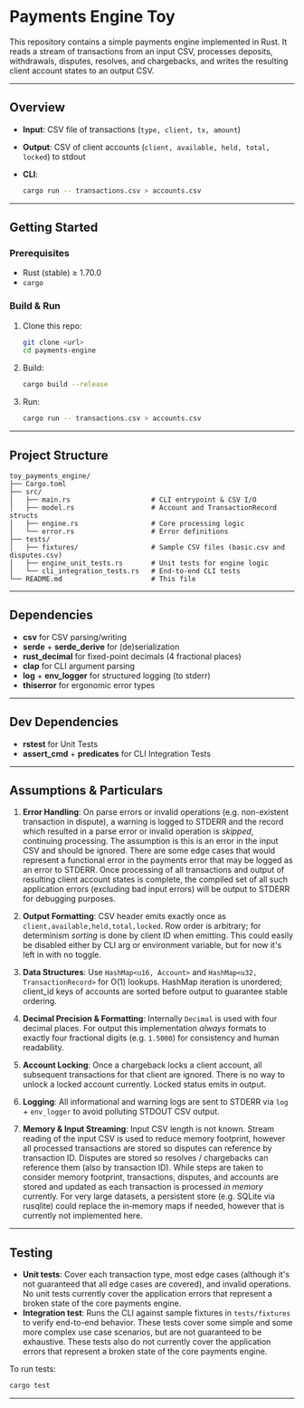 # Payments Engine Toy

This repository contains a simple payments engine implemented in Rust. It reads a stream of transactions from an input CSV, processes deposits, withdrawals, disputes, resolves, and chargebacks, and writes the resulting client account states to an output CSV.

---

## Overview

* **Input**: CSV file of transactions (`type, client, tx, amount`)
* **Output**: CSV of client accounts (`client, available, held, total, locked`) to stdout
* **CLI**:

  ```bash
  cargo run -- transactions.csv > accounts.csv
  ```

---

## Getting Started

### Prerequisites

* Rust (stable) ≥ 1.70.0
* `cargo`

### Build & Run

1. Clone this repo:

   ```bash
   git clone <url>
   cd payments-engine
   ```
2. Build:

   ```bash
   cargo build --release
   ```
3. Run:

   ```bash
   cargo run -- transactions.csv > accounts.csv
   ```

---

## Project Structure

```
toy_payments_engine/
├── Cargo.toml
├── src/
│   ├── main.rs                    # CLI entrypoint & CSV I/O
│   ├── model.rs                   # Account and TransactionRecord structs
│   ├── engine.rs                  # Core processing logic
│   └── error.rs                   # Error definitions
├── tests/
│   ├── fixtures/                  # Sample CSV files (basic.csv and disputes.csv)
│   ├── engine_unit_tests.rs       # Unit tests for engine logic
│   └── cli_integration_tests.rs   # End-to-end CLI tests
└── README.md                      # This file
```

---

## Dependencies

- **csv** for CSV parsing/writing
- **serde** + **serde\_derive** for (de)serialization
- **rust\_decimal** for fixed-point decimals (4 fractional places)
- **clap** for CLI argument parsing
- **log** + **env\_logger** for structured logging (to stderr)
- **thiserror** for ergonomic error types

---

## Dev Dependencies

- **rstest** for Unit Tests
- **assert_cmd** + **predicates** for CLI Integration Tests

---

## Assumptions & Particulars

1. **Error Handling**: On parse errors or invalid operations (e.g. non-existent transaction in dispute), a warning is logged to STDERR and the record which resulted in a parse error or invalid operation is *skipped*, continuing processing. The assumption is this is an error in the input CSV and should be ignored. There are some edge cases that would represent a functional error in the payments error that may be logged as an error to STDERR. Once processing of all transactions and output of resulting client account states is complete, the compiled set of all such application errors (excluding bad input errors) will be output to STDERR for debugging purposes.

2. **Output Formatting**: CSV header emits exactly once as `client,available,held,total,locked`. Row order is arbitrary; for determinism *sorting* is done by client ID when emitting. This could easily be disabled either by CLI arg or environment variable, but for now it's left in with no toggle.

3. **Data Structures**: Use `HashMap<u16, Account>` and `HashMap<u32, TransactionRecord>` for O(1) lookups. HashMap iteration is unordered; client_id keys of accounts are sorted before output to guarantee stable ordering.

4. **Decimal Precision & Formatting**: Internally `Decimal` is used with four decimal places. For output this implementation *always* formats to exactly four fractional digits (e.g. `1.5000`) for consistency and human readability.

5. **Account Locking**: Once a chargeback locks a client account, all subsequent transactions for that client are ignored. There is no way to unlock a locked account currently. Locked status emits in output.

6. **Logging**: All informational and warning logs are sent to STDERR via `log` + `env_logger` to avoid polluting STDOUT CSV output.

7. **Memory & Input Streaming**: Input CSV length is not known. Stream reading of the input CSV is used to reduce memory footprint, however all processed transactions are stored so disputes can reference by transaction ID. Disputes are stored so resolves / chargebacks can reference them (also by transaction ID). While steps are taken to consider memory footprint, transactions, disputes, and accounts are stored and updated as each transaction is processed *in memory* currently. For very large datasets, a persistent store (e.g. SQLite via rusqlite) could replace the in‐memory maps if needed, however that is currently not implemented here.

---

## Testing

- **Unit tests**: Cover each transaction type, most edge cases (although it's not guaranteed that all edge cases are covered), and invalid operations. No unit tests currently cover the application errors that represent a broken state of the core payments engine.
- **Integration test**: Runs the CLI against sample fixtures in `tests/fixtures` to verify end-to-end behavior. These tests cover some simple and some more complex use case scenarios, but are not guaranteed to be exhaustive. These tests also do not currently cover the application errors that represent a broken state of the core payments engine.

To run tests:

```bash
cargo test
````

---
